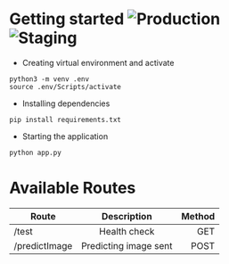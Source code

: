 # Getting started ![Production](https://github.com/navalta3030/sanic_server/workflows/Production/badge.svg) ![Staging](https://github.com/navalta3030/sanic_server/workflows/Staging/badge.svg)

- Creating virtual environment and activate
```
python3 -m venv .env
source .env/Scripts/activate
```

- Installing dependencies
```
pip install requirements.txt
```

- Starting the application
```
python app.py
```

# Available Routes

| Route         | Description                                 | Method  |
| ------------- |:-------------------------------------------:| -----:  |
| /test         | Health check                                |  GET    |
| /predictImage | Predicting image sent                       |  POST   |


